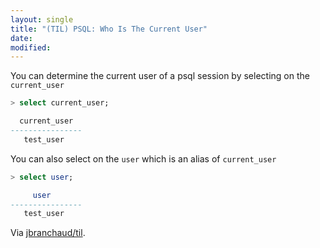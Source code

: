 ```yaml
---
layout: single
title: "(TIL) PSQL: Who Is The Current User"
date:
modified:
---
```


You can determine the current user of a psql session by selecting on the `current_user`

```sql
> select current_user;

  current_user
----------------
   test_user
```

You can also select on the `user` which is an alias of `current_user`

```sql
> select user;

     user
----------------
   test_user
```

Via [jbranchaud/til](https://github.com/jbranchaud/til).
